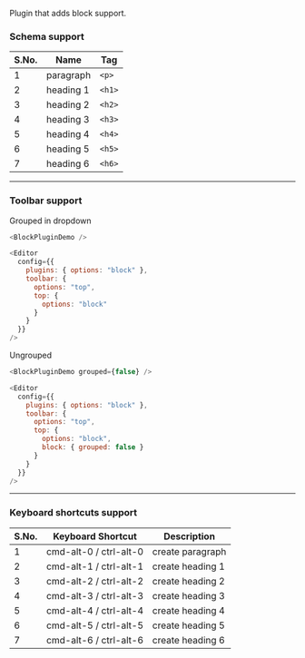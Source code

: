 Plugin that adds block support.

### Schema support

| S.No. | Name      | Tag    |
| ----- | --------- | ------ |
| 1     | paragraph | `<p>`  |
| 2     | heading 1 | `<h1>` |
| 3     | heading 2 | `<h2>` |
| 4     | heading 3 | `<h3>` |
| 5     | heading 4 | `<h4>` |
| 6     | heading 5 | `<h5>` |
| 7     | heading 6 | `<h6>` |

---

### Toolbar support

Grouped in dropdown

```js
<BlockPluginDemo />
```

```js static
<Editor
  config={{
    plugins: { options: "block" },
    toolbar: {
      options: "top",
      top: {
        options: "block"
      }
    }
  }}
/>
```

Ungrouped

```js
<BlockPluginDemo grouped={false} />
```

```js static
<Editor
  config={{
    plugins: { options: "block" },
    toolbar: {
      options: "top",
      top: {
        options: "block",
        block: { grouped: false }
      }
    }
  }}
/>
```

---

### Keyboard shortcuts support

| S.No. | Keyboard Shortcut      | Description      |
| ----- | ---------------------- | ---------------- |
| 1     | cmd-alt-0 / ctrl-alt-0 | create paragraph |
| 2     | cmd-alt-1 / ctrl-alt-1 | create heading 1 |
| 3     | cmd-alt-2 / ctrl-alt-2 | create heading 2 |
| 4     | cmd-alt-3 / ctrl-alt-3 | create heading 3 |
| 5     | cmd-alt-4 / ctrl-alt-4 | create heading 4 |
| 6     | cmd-alt-5 / ctrl-alt-5 | create heading 5 |
| 7     | cmd-alt-6 / ctrl-alt-6 | create heading 6 |
